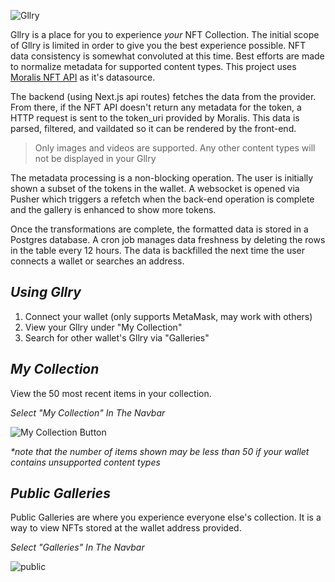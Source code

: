 ![Gllry](https://i.imgur.com/S5LQkst.png)

Gllry is a place for you to experience _your_ NFT Collection. The initial scope of Gllry is limited in order to give you the best experience possible. NFT data consistency is somewhat convoluted at this time. Best efforts are made to normalize metadata for supported content types. This project uses [Moralis NFT API](https://docs.moralis.io/moralis-dapp/web3-api/nft-api) as it's datasource. 

The backend (using Next.js api routes) fetches the data from the provider. From there, if the NFT API doesn't return any metadata for the token, a HTTP request is sent to the token_uri provided by Moralis. This data is parsed, filtered, and vaildated so it can be rendered by the front-end.

> Only images and videos are supported. Any other content types will not be displayed in your Gllry

The metadata processing is a non-blocking operation. The user is initially shown a subset of the tokens in the wallet. A websocket is opened via Pusher which triggers a refetch when the back-end operation is complete and the gallery is enhanced to show more tokens.

Once the transformations are complete, the formatted data is stored in a Postgres database. A cron job manages data freshness by deleting the rows in the table every 12 hours. The data is backfilled the next time the user connects a wallet or searches an address.

## **_Using Gllry_**

1. Connect your wallet (only supports MetaMask, may work with others)
2. View your Gllry under "My Collection"
3. Search for other wallet's Gllry via "Galleries"

## **_My Collection_**

View the 50 most recent items in your collection.

_Select "My Collection" In The Navbar_

![My Collection Button](https://i.imgur.com/lySLOX6.png)

_\*note that the number of items shown may be less than 50 if your wallet contains unsupported content types_

## **_Public Galleries_**

Public Galleries are where you experience everyone else's collection. It is a way to view NFTs stored at the wallet address provided.

_Select "Galleries" In The Navbar_

![public](https://i.imgur.com/CdFZZkj.png)
